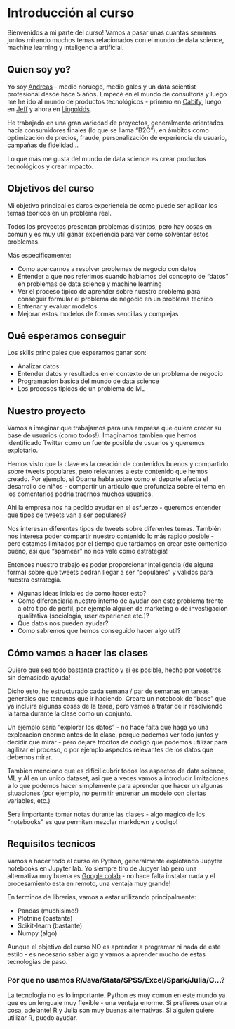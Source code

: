 # Introducción al curso
Bienvenidos a mi parte del curso! Vamos a pasar unas cuantas semanas juntos mirando muchos temas relacionados con el mundo de data science, machine learning y inteligencia artificial.

## Quien soy yo?
Yo soy [Andreas](https://www.linkedin.com/in/andreas-lloyd/) - medio noruego, medio gales y un data scientist profesional desde hace 5 años. Empecé en el mundo de consultoria y luego me he ido al mundo de productos tecnológicos - primero en [Cabify](https://cabify.com/es), luego en [Jeff](https://jeff.com/) y ahora en [Lingokids](https://lingokids.com/).

He trabajado en una gran variedad de proyectos, generalmente orientados hacia consumidores finales (lo que se llama “B2C”), en ámbitos como optimización de precios, fraude, personalización de experiencia de usuario, campañas de fidelidad... 

Lo que más me gusta del mundo de data science es crear productos tecnológicos y crear impacto.

## Objetivos del curso
Mi objetivo principal es daros experiencia de como puede ser aplicar los temas teoricos en un problema real.

Todos los proyectos presentan problemas distintos, pero hay cosas en comun y es muy util ganar experiencia para ver como solventar estos problemas.

Más especificamente:

* Como acercarnos a resolver problemas de negocio con datos
* Entender a que nos referimos cuando hablamos del concepto de “datos” en problemas de data science y machine learning 
* Ver el proceso tipico de aprender sobre nuestro problema para conseguir formular el problema de negocio en un problema tecnico
* Entrenar y evaluar modelos
* Mejorar estos modelos de formas sencillas y complejas

## Qué esperamos conseguir
Los skills principales que esperamos ganar son:

* Analizar datos
* Entender datos y resultados en el contexto de un problema de negocio
* Programacion basica del mundo de data science
* Los procesos tipicos de un problema de ML


## Nuestro proyecto
Vamos a imaginar que trabajamos para una empresa que quiere crecer su base de usuarios (como todos!). Imaginamos tambien que hemos identificado Twitter como un fuente posible de usuarios y queremos explotarlo.

Hemos visto que la clave es la creación de contenidos buenos y compartirlo sobre tweets populares, pero relevantes a este contenido que hemos creado. Por ejemplo, si Obama habla sobre como el deporte afecta el desarrollo de niños - compartir un articulo que profundiza sobre el tema en los comentarios podria traernos muchos usuarios.

Ahi la empresa nos ha pedido ayudar en el esfuerzo - queremos entender que tipos de tweets van a ser populares?

Nos interesan diferentes tipos de tweets sobre diferentes temas. También nos interesa poder compartir nuestro contenido lo más rapido posible - pero estamos limitados por el tiempo que tardamos en crear este contenido bueno, asi que “spamear” no nos vale como estrategia!

Entonces nuestro trabajo es poder proporcionar inteligencia (de alguna forma) sobre que tweets podran llegar a ser “populares” y validos para nuestra estrategia.

* Algunas ideas iniciales de como hacer esto?
* Como diferenciaria nuestro intento de ayudar con este problema frente a otro tipo de perfil, por ejemplo alguien de marketing o de investigacion qualitativa (sociologia, user experience etc.)?
* Que datos nos pueden ayudar?
* Como sabremos que hemos conseguido hacer algo util? 

## Cómo vamos a hacer las clases
Quiero que sea todo bastante practico y si es posible, hecho por vosotros sin demasiado ayuda!

Dicho esto, he estructurado cada semana / par de semanas en tareas generales que tenemos que ir haciendo. Creare un notebook de “base” que ya incluira algunas cosas de la tarea, pero vamos a tratar de ir resolviendo la tarea durante la clase como un conjunto.

Un ejemplo seria “explorar los datos” - no hace falta que haga yo una exploracion enorme antes de la clase, porque podemos ver todo juntos y decidir que mirar - pero dejare trocitos de codigo que podemos utilizar para agilizar el proceso, o por ejemplo aspectos relevantes de los datos que debemos mirar.

Tambien menciono que es dificil cubrir todos los aspectos de data science, ML y AI en un unico dataset, asi que a veces vamos a introducir limitaciones a lo que podemos hacer simplemente para aprender que hacer un algunas situaciones (por ejemplo, no permitir entrenar un modelo con ciertas variables, etc.)

Sera importante tomar notas durante las clases - algo magico de los "notebooks" es que permiten mezclar markdown y codigo!

## Requisitos tecnicos
Vamos a hacer todo el curso en Python, generalmente explotando Jupyter notebooks en Jupyter lab. Yo siempre tiro de Jupyer lab pero una alternativa muy buena es [Google colab](https://colab.research.google.com/) - no hace falta instalar nada y el procesamiento esta en remoto, una ventaja muy grande!

En terminos de librerias, vamos a estar utilizando principalmente:

* Pandas (muchisimo!)
* Plotnine (bastante)
* Scikit-learn (bastante)
* Numpy (algo)

Aunque el objetivo del curso NO es aprender a programar ni nada de este estilo - es necesario saber algo y vamos a aprender mucho de estas tecnologias de paso.

### Por que no usamos R/Java/Stata/SPSS/Excel/Spark/Julia/C…?
La tecnologia no es lo importante. Python es muy comun en este mundo ya que es un lenguaje muy flexible - una ventaja enorme. Si prefieres usar otra cosa, adelante! R y Julia son muy buenas alternativas. Si alguien quiere utilizar R, puedo ayudar.